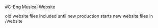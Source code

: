 #C-Eng Musical Website

old website files included until new production starts
new website files in /website
